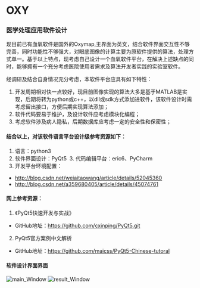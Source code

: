 # OXY
### 医学处理应用软件设计 
现目前已有血氧软件是国外的Oxymap,主界面为英文，结合软件界面交互性不够完善，同时功能性不够强大，对眼底图像的计算主要为原软件提供的算法，处理方式单一。基于以上特点，现考虑自己设计一个血氧软件平台，在解决上述缺点的同时，能够拥有一个充分考虑医院使用者需求及算法开发者实践的实验室软件。

经调研及结合自身情况充分考虑，本软件平台应具有如下特性：
1. 开发周期相对快一点较好，现目前图像实现的算法大多是基于MATLAB是实现，后期将转为python或c++，以dll或sdk方式添加进软件，该软件设计时需考虑留出接口，方便后期实现算法添加；
2. 软件代码要易于维护，及设计软件应考虑模块化编程；
3. 考虑软件涉及病人隐私，后期数据库应考虑一定的安全性和保密性；
 
#### 结合以上，对该软件语言平台设计级参考资源如下：
 1. 语言：python3
 2. 软件界面设计：PyQt5
 3. 代码编辑平台：eric6、PyCharm
 4. 开发平台环境配置：
* http://blog.csdn.net/weiaitaowang/article/details/52045360
* http://blog.csdn.net/a359680405/article/details/45074761
  
#### 网上参考资源：
1. 《PyQt5快速开发与实战》
 * GitHub地址：https://github.com/cxinping/PyQt5.git
2. PyQt5官方案例中文解析
 * GitHub地址：https://github.com/maicss/PyQt5-Chinese-tutoral
 
 #### 软件设计界面界面
![main_Window](./image/main_Window.png)
![result_Window](./image/result_Window.png)
